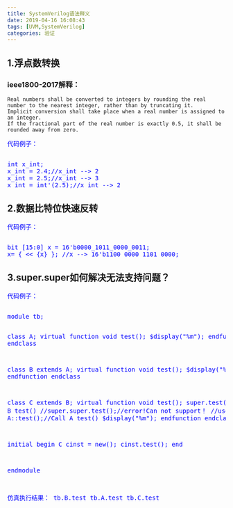 ```yaml
---
title: SystemVerilog语法释义
date: 2019-04-16 16:08:43
tags: [UVM,SystemVerilog]
categories: 验证
---
```

## 1.浮点数转换

### ieee1800-2017解释：

	Real numbers shall be converted to integers by rounding the real number to the nearest integer, rather than by truncating it. 
	Implicit conversion shall take place when a real number is assigned to an integer. 
	If the fractional part of the real number is exactly 0.5, it shall be rounded away from zero.
	
<font color=blue>
代码例子：
<pre name="code" class="systemverilog">     	
int x_int;	
x_int = 2.4;//x_int --> 2
x_int = 2.5;//x_int --> 3
x_int = int'(2.5);//x_int --> 2 
</pre>   
</font> 

## 2.数据比特位快速反转
<font color=blue>
代码例子：
<pre name="code" class="systemverilog">  	
bit [15:0] x = 16'b0000_1011_0000_0011;
x= { << {x} }; //x --> 16'b1100_0000_1101_0000;
</pre>
</font> 

## 3.super.super如何解决无法支持问题？
<font color=blue>
代码例子：
<pre name="code" class="systemverilog">  	
module tb;

class A;
    virtual function void test();
        $display("%m");
    endfunction
endclass

class B extends A;
    virtual function void test();
        $display("%m");
    endfunction
endclass

class C extends B;
    virtual function void test();
        super.test();//Call B test()
        //super.super.test();//error!Can not support！
        //use follow
        A::test();//Call A test()
        $display("%m");
    endfunction
endclass

initial begin
    C cinst = new();
    cinst.test();
end

endmodule

仿真执行结果：
tb.B.test
tb.A.test
tb.C.test

</pre>
</font> 